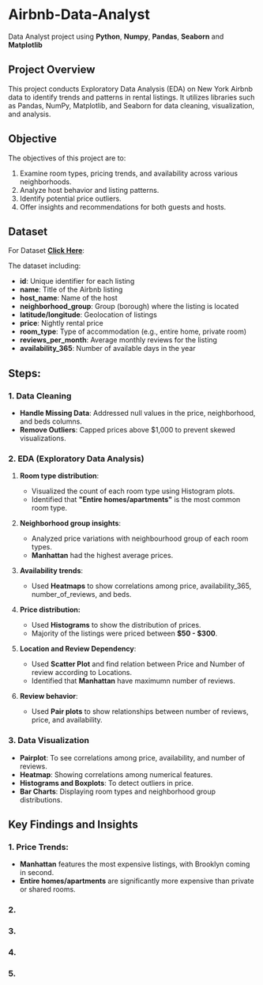 # Airbnb-Data-Analyst
Data Analyst project using **Python**, **Numpy**, **Pandas**, **Seaborn** and **Matplotlib**

## Project Overview

This project conducts Exploratory Data Analysis (EDA) on New York Airbnb data to identify trends and patterns in rental listings. It utilizes libraries such as Pandas, NumPy, Matplotlib, and Seaborn for data cleaning, visualization, and analysis.

## Objective
The objectives of this project are to:

1. Examine room types, pricing trends, and availability across various neighborhoods.
2. Analyze host behavior and listing patterns.
3. Identify potential price outliers.
4. Offer insights and recommendations for both guests and hosts.

## Dataset
For Dataset **[Click Here](https://github.com/Ashutosh-data-analyst/Airbnb-Data-Analyst/blob/main/datasets.csv)**:

The dataset including:

- **id**: Unique identifier for each listing
- **name**: Title of the Airbnb listing
- **host_name**: Name of the host
- **neighborhood_group**: Group (borough) where the listing is located
- **latitude/longitude**: Geolocation of listings
- **price**: Nightly rental price
- **room_type**: Type of accommodation (e.g., entire home, private room)
- **reviews_per_month**: Average monthly reviews for the listing
- **availability_365**: Number of available days in the year

## Steps:

### 1. Data Cleaning
- **Handle Missing Data**: Addressed null values in the price, neighborhood, and beds columns.
- **Remove Outliers**: Capped prices above $1,000 to prevent skewed visualizations.

### 2. EDA (Exploratory Data Analysis)
1. **Room type distribution**:
   - Visualized the count of each room type using Histogram plots.
   - Identified that **"Entire homes/apartments"** is the most common room type.

2. **Neighborhood group insights**:
   - Analyzed price variations with neighbourhood group of each room types.
   - **Manhattan** had the highest average prices.

3. **Availability trends**:
   - Used **Heatmaps** to show correlations among price, availability_365, number_of_reviews, and beds.

4. **Price distribution:**
   - Used **Histograms** to show the distribution of prices.
   - Majority of the listings were priced between **$50 - $300**.

5. **Location and Review Dependency**:
   - Used **Scatter Plot** and find relation between Price and Number of review according to Locations.
   - Identified that **Manhattan** have maximumn number of reviews.

6. **Review behavior**:
   - Used **Pair plots** to show relationships between number of reviews, price, and availability.

### 3.  Data Visualization
- **Pairplot**: To see correlations among price, availability, and number of reviews.
- **Heatmap**: Showing correlations among numerical features.
- **Histograms and Boxplots**: To detect outliers in price.
- **Bar Charts**: Displaying room types and neighborhood group distributions.
   
## Key Findings and Insights

### 1. Price Trends:
 - **Manhattan** features the most expensive listings, with Brooklyn coming in second.
 - **Entire homes/apartments** are significantly more expensive than private or shared rooms.
### 2.
### 3.
### 4.
### 5. 
